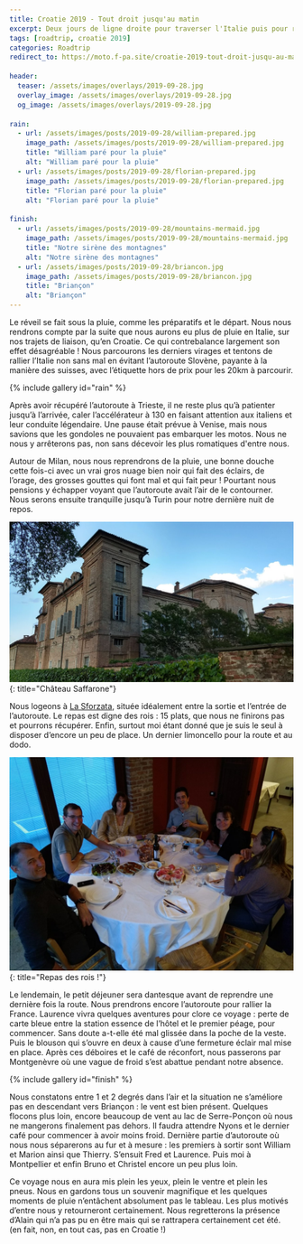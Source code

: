 ```yaml
---
title: Croatie 2019 - Tout droit jusqu'au matin
excerpt: Deux jours de ligne droite pour traverser l'Italie puis pour rallier Montpellier. Deux jours presque interminables !
tags: [roadtrip, croatie 2019]
categories: Roadtrip
redirect_to: https://moto.f-pa.site/croatie-2019-tout-droit-jusqu-au-matin/

header:
  teaser: /assets/images/overlays/2019-09-28.jpg
  overlay_image: /assets/images/overlays/2019-09-28.jpg
  og_image: /assets/images/overlays/2019-09-28.jpg

rain:
  - url: /assets/images/posts/2019-09-28/william-prepared.jpg
    image_path: /assets/images/posts/2019-09-28/william-prepared.jpg
    title: "William paré pour la pluie"
    alt: "William paré pour la pluie"
  - url: /assets/images/posts/2019-09-28/florian-prepared.jpg
    image_path: /assets/images/posts/2019-09-28/florian-prepared.jpg
    title: "Florian paré pour la pluie"
    alt: "Florian paré pour la pluie"

finish:
  - url: /assets/images/posts/2019-09-28/mountains-mermaid.jpg
    image_path: /assets/images/posts/2019-09-28/mountains-mermaid.jpg
    title: "Notre sirène des montagnes"
    alt: "Notre sirène des montagnes"
  - url: /assets/images/posts/2019-09-28/briancon.jpg
    image_path: /assets/images/posts/2019-09-28/briancon.jpg
    title: "Briançon"
    alt: "Briançon"
---
```


Le réveil se fait sous la pluie, comme les préparatifs et le départ. Nous nous rendrons compte par la suite que nous
aurons eu plus de pluie en Italie, sur nos trajets de liaison, qu’en Croatie. Ce qui contrebalance largement son effet
désagréable ! Nous parcourons les derniers virages et tentons de rallier l’Italie non sans mal en évitant l’autoroute
Slovène, payante à la manière des suisses, avec l’étiquette hors de prix pour les 20km à parcourir.

{% include gallery id="rain" %}

Après avoir récupéré l’autoroute à Trieste, il ne reste plus qu’à patienter jusqu’à l’arrivée, caler l’accélérateur
à 130 en faisant attention aux italiens et leur conduite légendaire. Une pause était prévue à Venise, mais nous savions
que les gondoles ne pouvaient pas embarquer les motos. Nous ne nous y arrêterons pas, non sans décevoir les plus romatiques d'entre nous.

Autour de Milan, nous nous reprendrons de la pluie, une bonne douche cette fois-ci avec un vrai gros nuage bien noir qui fait
des éclairs, de l’orage, des grosses gouttes qui font mal et qui fait peur ! Pourtant nous pensions y échapper voyant
que l’autoroute avait l’air de le contourner. Nous serons ensuite tranquille jusqu’à Turin pour notre dernière nuit de
repos.

[![Château Saffarone](/assets/images/posts/2019-09-28/castello-saffarone.jpg)](/assets/images/posts/2019-09-28/castello-saffarone.jpg){: title="Château Saffarone"}

Nous logeons à [La Sforzata](https://goo.gl/maps/3v1tukh4hRaCSu119), située idéalement entre la sortie et l’entrée de l’autoroute. Le repas est digne des
rois : 15 plats, que nous ne finirons pas et pourrons récupérer. Enfin, surtout moi étant donné que je suis le seul à
disposer d’encore un peu de place. Un dernier limoncello pour la route et au dodo.

[![Repas des Rois !](/assets/images/posts/2019-09-28/kings-meal.jpg)](/assets/images/posts/2019-09-28/kings-meal.jpg){: title="Repas des rois !"}

Le lendemain, le petit déjeuner sera dantesque avant de reprendre une dernière fois la route. Nous prendrons encore
l’autoroute pour rallier la France. Laurence vivra quelques aventures pour clore ce voyage : perte de carte bleue entre
la station essence de l’hôtel et le premier péage, pour commencer. Sans doute a-t-elle été mal glissée dans la poche de la veste.
Puis le blouson qui s’ouvre en deux à cause d’une fermeture éclair mal mise en place. Après ces déboires et le café de réconfort, nous
passerons par Montgenèvre où une vague de froid s’est abattue pendant notre absence.

{% include gallery id="finish" %}

Nous constatons entre 1 et 2 degrés dans l’air et la situation ne s’améliore pas en descendant vers Briançon : le vent
est bien présent. Quelques flocons plus loin, encore beaucoup de vent au lac de Serre-Ponçon où nous ne mangerons
finalement pas dehors. Il faudra attendre Nyons et le dernier café pour commencer à avoir moins froid. Dernière partie
d’autoroute où nous nous séparerons au fur et à mesure : les premiers à sortir sont William et Marion ainsi que Thierry.
S’ensuit Fred et Laurence. Puis moi à Montpellier et enfin Bruno et Christel encore un peu plus loin.

Ce voyage nous en aura mis plein les yeux, plein le ventre et plein les pneus. Nous en gardons tous un souvenir
magnifique et les quelques moments de pluie n’entâchent absolument pas le tableau. Les plus motivés d’entre nous y
retourneront certainement. Nous regretterons la présence d’Alain qui n’a pas pu en être mais qui se rattrapera
certainement cet été. (en fait, non, en tout cas, pas en Croatie !)
